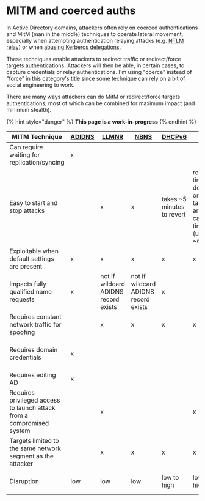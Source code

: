 # MITM and coerced auths

In Active Directory domains, attackers often rely on coerced authentications and MitM (man in the middle) techniques to operate lateral movement, especially when attempting authentication relaying attacks (e.g. [NTLM relay](broken-reference)) or when [abusing Kerberos delegations](../kerberos/delegations/).

These techniques enable attackers to redirect traffic or redirect/force targets authentications. Attackers will then be able, in certain cases, to capture credentials or relay authentications. I'm using "coerce" instead of "force" in this category's title since some technique can rely on a bit of social engineering to work.

There are many ways attackers can do MitM or redirect/force targets authentications, most of which can be combined for maximum impact (and minimum stealth).

{% hint style="danger" %}
**This page is a work-in-progress**
{% endhint %}

| MITM Technique                                                        | [ADIDNS](broken-reference) | [LLMNR](broken-reference)            | [NBNS](../../recon/nbt-ns.md)        | [DHCPv6](broken-reference)  | [ARP](arp-poisoning.md)                                            | [DNS](dns-spoofing.md) | [WPAD](broken-reference) | [PrinterBug](ms-rprn.md) | [PrivExchange](broken-reference) |
| --------------------------------------------------------------------- | -------------------------- | ------------------------------------ | ------------------------------------ | --------------------------- | ------------------------------------------------------------------ | ---------------------- | ------------------------ | ------------------------ | -------------------------------- |
| Can require waiting for replication/syncing                           | x                          |                                      |                                      |                             |                                                                    |                        |                          |                          |                                  |
| Easy to start and stop attacks                                        |                            | x                                    | x                                    | takes \~5 minutes to revert | revert time depends on targets arp cache timeout (usually \~60 sec | x                      | x                        | x                        | x                                |
| Exploitable when default settings are present                         | x                          | x                                    | x                                    | x                           | x                                                                  | x                      | x                        | x                        | up to 2019                       |
| Impacts fully qualified name requests                                 | x                          | not if wildcard ADIDNS record exists | not if wildcard ADIDNS record exists | x                           |                                                                    | x                      |                          |                          |                                  |
| Requires constant network traffic for spoofing                        |                            | x                                    | x                                    | x                           | x                                                                  | x                      | x                        |                          |                                  |
| Requires domain credentials                                           | x                          |                                      |                                      |                             |                                                                    |                        |                          | x                        | requires emails-capable account  |
| Requires editing AD                                                   | x                          |                                      |                                      |                             |                                                                    |                        |                          |                          |                                  |
| Requires privileged access to launch attack from a compromised system |                            | x                                    |                                      |                             | x                                                                  | x                      |                          |                          |                                  |
| Targets limited to the same network segment as the attacker           |                            | x                                    | x                                    | x                           | x                                                                  |                        |                          | x                        | x                                |
| Disruption                                                            | low                        | low                                  | low                                  | low to high                 | low to high                                                        | low to high            | low to high              | none                     | none                             |
